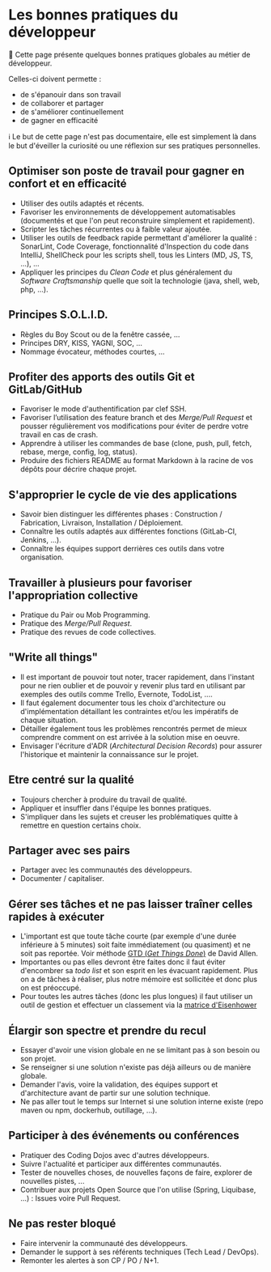 # Les bonnes pratiques du développeur

:pushpin: Cette page présente quelques bonnes pratiques globales au métier de développeur.

Celles-ci doivent permette :

* de s'épanouir dans son travail
* de collaborer et partager
* de s'améliorer continuellement
* de gagner en efficacité

:information_source: Le but de cette page n'est pas documentaire, elle est simplement là dans le but d'éveiller la curiosité ou une réflexion sur ses pratiques personnelles.

## Optimiser son poste de travail pour gagner en confort et en efficacité

* Utiliser des outils adaptés et récents.
* Favoriser les environnements de développement automatisables (documentés et que l'on peut reconstruire simplement et rapidement).
* Scripter les tâches récurrentes ou à faible valeur ajoutée.
* Utiliser les outils de feedback rapide permettant d'améliorer la qualité : SonarLint, Code Coverage, fonctionnalité d'Inspection du code dans IntelliJ, ShellCheck pour les scripts shell, tous les Linters (MD, JS, TS, ...), ...
* Appliquer les principes du _Clean Code_ et plus généralement du _Software Craftsmanship_ quelle que soit la technologie (java, shell, web, php, ...).

## Principes S.O.L.I.D.

* Règles du Boy Scout ou de la fenêtre cassée, ...
* Principes DRY, KISS, YAGNI, SOC, ...
* Nommage évocateur, méthodes courtes, ...

## Profiter des apports des outils Git et GitLab/GitHub

* Favoriser le mode d'authentification par clef SSH.
* Favoriser l’utilisation des feature branch et des _Merge/Pull Request_ et pousser régulièrement vos modifications pour éviter de perdre votre travail en cas de crash.
* Apprendre à utiliser les commandes de base (clone, push, pull, fetch, rebase, merge, config, log, status).
* Produire des fichiers README au format Markdown à la racine de vos dépôts pour décrire chaque projet.

## S'approprier le cycle de vie des applications

* Savoir bien distinguer les différentes phases : Construction / Fabrication, Livraison, Installation / Déploiement.
* Connaître les outils adaptés aux différentes fonctions (GitLab-CI, Jenkins, ...).
* Connaître les équipes support derrières ces outils dans votre organisation.

## Travailler à plusieurs pour favoriser l'appropriation collective

* Pratique du Pair ou Mob Programming.
* Pratique des _Merge/Pull Request_.
* Pratique des revues de code collectives.

## "Write all things"

* Il est important de pouvoir tout noter, tracer rapidement, dans l'instant pour ne rien oublier et de pouvoir y revenir plus tard en utilisant par exemples des outils comme Trello, Evernote, TodoList, ....
* Il faut également documenter tous les choix d'architecture ou d'implémentation détaillant les contraintes et/ou les impératifs de chaque situation.
* Détailler également tous les problèmes rencontrés permet de mieux comprendre comment on est arrivée à la solution mise en oeuvre.
* Envisager l'écriture d'ADR (_Architectural Decision Records_) pour assurer l'historique et maintenir la connaissance sur le projet.

## Etre centré sur la qualité

* Toujours chercher à produire du travail de qualité.
* Appliquer et insuffler dans l'équipe les bonnes pratiques.
* S'impliquer dans les sujets et creuser les problématiques quitte à remettre en question certains choix.

## Partager avec ses pairs

* Partager avec les communautés des développeurs.
* Documenter / capitaliser.

## Gérer ses tâches et ne pas laisser traîner celles rapides à exécuter

* L'important est que toute tâche courte (par exemple d'une durée inférieure à 5 minutes) soit faite immédiatement (ou quasiment) et ne soit pas reportée. Voir méthode [GTD (_Get Things Done_)](https://everlaab.com/comment-augmenter-sa-productivite-avec-la-methode-gtd/) de David Allen.
* Importantes ou pas elles devront être faites donc il faut éviter d'encombrer sa _todo list_ et son esprit en les évacuant rapidement. Plus on a de tâches à réaliser, plus notre mémoire est sollicitée et donc plus on est préoccupé.
* Pour toutes les autres tâches (donc les plus longues) il faut utiliser un outil de gestion et effectuer un classement via la [matrice d'Eisenhower](https://chef-de-projet.fr/matrice-eisenhower/)

## Élargir son spectre et prendre du recul

* Essayer d'avoir une vision globale en ne se limitant pas à son besoin ou son projet.
* Se renseigner si une solution n'existe pas déjà ailleurs ou de manière globale.
* Demander l'avis, voire la validation, des équipes support et d'architecture avant de partir sur une solution technique.
* Ne pas aller tout le temps sur Internet si une solution interne existe (repo maven ou npm, dockerhub, outillage, ...).

## Participer à des événements ou conférences

* Pratiquer des Coding Dojos avec d'autres développeurs.
* Suivre l'actualité et participer aux différentes communautés.
* Tester de nouvelles choses, de nouvelles façons de faire, explorer de nouvelles pistes, ...
* Contribuer aux projets Open Source que l'on utilise (Spring, Liquibase, ...) : Issues voire Pull Request.

## Ne pas rester bloqué

* Faire intervenir la communauté des développeurs.
* Demander le support à ses référents techniques (Tech Lead / DevOps).
* Remonter les alertes à son CP / PO / N+1.
